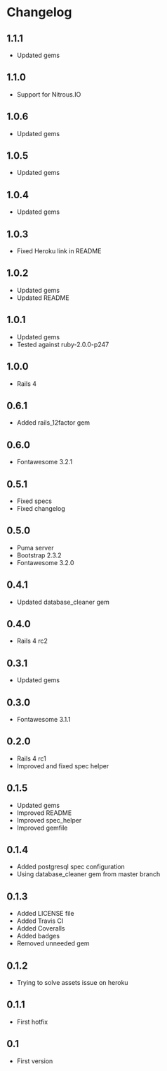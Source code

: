 Changelog
=========

1.1.1
-----
* Updated gems

1.1.0
-----
* Support for Nitrous.IO

1.0.6
-----
* Updated gems

1.0.5
-----
* Updated gems

1.0.4
-----
* Updated gems

1.0.3
-----
* Fixed Heroku link in README

1.0.2
-----
* Updated gems
* Updated README

1.0.1
-----
* Updated gems
* Tested against ruby-2.0.0-p247

1.0.0
-----
* Rails 4

0.6.1
-----
* Added rails_12factor gem

0.6.0
-----
* Fontawesome 3.2.1

0.5.1
-----
* Fixed specs
* Fixed changelog

0.5.0
-----
* Puma server
* Bootstrap 2.3.2
* Fontawesome 3.2.0

0.4.1
-----
* Updated database_cleaner gem

0.4.0
-----
* Rails 4 rc2

0.3.1
-----
* Updated gems

0.3.0
-----
* Fontawesome 3.1.1

0.2.0
-----
* Rails 4 rc1
* Improved and fixed spec helper

0.1.5
-----
* Updated gems
* Improved README
* Improved spec_helper
* Improved gemfile

0.1.4
-----
* Added postgresql spec configuration
* Using database_cleaner gem from master branch

0.1.3
-----
* Added LICENSE file
* Added Travis CI
* Added Coveralls
* Added badges
* Removed unneeded gem

0.1.2
-----
* Trying to solve assets issue on heroku

0.1.1
-----
* First hotfix

0.1
---
* First version
